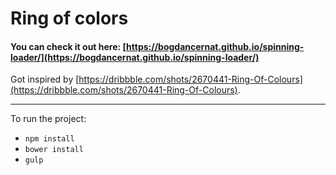 # Ring of colors

#### You can check it out here: [https://bogdancernat.github.io/spinning-loader/](https://bogdancernat.github.io/spinning-loader/)

Got inspired by [https://dribbble.com/shots/2670441-Ring-Of-Colours](https://dribbble.com/shots/2670441-Ring-Of-Colours).

___

To run the project:

* `npm install`
* `bower install`
* `gulp`
